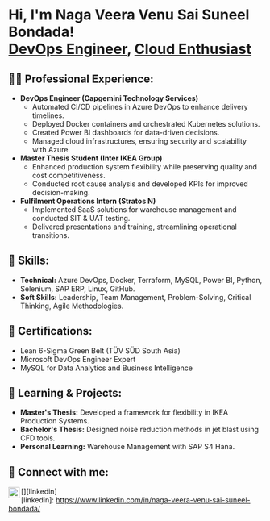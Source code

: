 <h1>Hi, I'm Naga Veera Venu Sai Suneel Bondada! <br/>
<a href="https://github.com/">DevOps Engineer</a>, 
<a href="https://www.linkedin.com/in/naga-veera-venu-sai-suneel-bondada/">Cloud Enthusiast</a>

<h2>👨‍💻 Professional Experience:</h2>

- <b>DevOps Engineer (Capgemini Technology Services)</b>
  - Automated CI/CD pipelines in Azure DevOps to enhance delivery timelines.
  - Deployed Docker containers and orchestrated Kubernetes solutions.
  - Created Power BI dashboards for data-driven decisions.
  - Managed cloud infrastructures, ensuring security and scalability with Azure.
- <b>Master Thesis Student (Inter IKEA Group)</b>
  - Enhanced production system flexibility while preserving quality and cost competitiveness.
  - Conducted root cause analysis and developed KPIs for improved decision-making.
- <b>Fulfilment Operations Intern (Stratos N)</b>
  - Implemented SaaS solutions for warehouse management and conducted SIT & UAT testing.
  - Delivered presentations and training, streamlining operational transitions.

<h2>🔧 Skills:</h2>

- <b>Technical:</b> Azure DevOps, Docker, Terraform, MySQL, Power BI, Python, Selenium, SAP ERP, Linux, GitHub.
- <b>Soft Skills:</b> Leadership, Team Management, Problem-Solving, Critical Thinking, Agile Methodologies.

<h2>📜 Certifications:</h2>

- Lean 6-Sigma Green Belt (TÜV SÜD South Asia)
- Microsoft DevOps Engineer Expert
- MySQL for Data Analytics and Business Intelligence

<h2>🌱 Learning & Projects:</h2>

- <b>Master's Thesis:</b> Developed a framework for flexibility in IKEA Production Systems.
- <b>Bachelor's Thesis:</b> Designed noise reduction methods in jet blast using CFD tools.
- <b>Personal Learning:</b> Warehouse Management with SAP S4 Hana.

<h2> 🤳 Connect with me:</h2>

[<img align="left" alt="LinkedIn" width="22px" src="https://cdn.jsdelivr.net/npm/simple-icons@v3/icons/linkedin.svg" />][linkedin]  
[linkedin]: https://www.linkedin.com/in/naga-veera-venu-sai-suneel-bondada/
